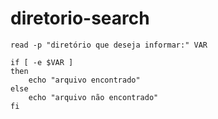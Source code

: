 # diretorio-search
```
read -p "diretório que deseja informar:" VAR

if [ -e $VAR ]
then
    echo "arquivo encontrado"
else
    echo "arquivo não encontrado"
fi
```
